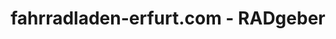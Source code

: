 ---
title: "fahrradladen-erfurt.com - RADgeber"
url: /erfurt/fahrradladen-erfurt-com-radgeber/
shop: Fahrrad
---